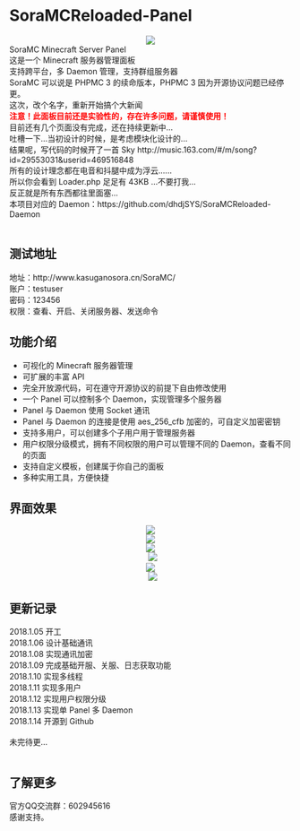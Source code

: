 # SoraMCReloaded-Panel
<center>
   <img src="http://ww4.sinaimg.cn/large/0060lm7Tly1fnfh8tr8txj30wl0rs7t8.jpg">
</center>
SoraMC Minecraft Server Panel<br>
这是一个 Minecraft 服务器管理面板<br>
支持跨平台，多 Daemon 管理，支持群组服务器<br>
SoraMC 可以说是 PHPMC 3 的续命版本，PHPMC 3 因为开源协议问题已经停更。<br>
这次，改个名字，重新开始搞个大新闻<br>
<b style="color:#FF0000">注意！此面板目前还是实验性的，存在许多问题，请谨慎使用！</b><br>
目前还有几个页面没有完成，还在持续更新中...<br>
吐槽一下...当初设计的时候，是考虑模块化设计的...<br>
结果呢，写代码的时候开了一首 Sky http://music.163.com/#/m/song?id=29553031&userid=469516848<br>
所有的设计理念都在电音和抖腿中成为浮云......<br>
所以你会看到 Loader.php 足足有 43KB ...不要打我...<br>
反正就是所有东西都往里面塞...<br>
本项目对应的 Daemon：https://github.com/dhdjSYS/SoraMCReloaded-Daemon<br>
<br>
<h2>测试地址</h2>
地址：http://www.kasuganosora.cn/SoraMC/<br>
账户：testuser<br>
密码：123456<br>
权限：查看、开启、关闭服务器、发送命令<br>
<h2>功能介绍</h2>
<ul>
  <li>可视化的 Minecraft 服务器管理</li>
  <li>可扩展的丰富 API</li>
  <li>完全开放源代码，可在遵守开源协议的前提下自由修改使用</li>
  <li>一个 Panel 可以控制多个 Daemon，实现管理多个服务器</li>
  <li>Panel 与 Daemon 使用 Socket 通讯</li>
  <li>Panel 与 Daemon 的连接是使用 aes_256_cfb 加密的，可自定义加密密钥</li>
  <li>支持多用户，可以创建多个子用户用于管理服务器</li>
  <li>用户权限分级模式，拥有不同权限的用户可以管理不同的 Daemon，查看不同的页面</li>
  <li>支持自定义模板，创建属于你自己的面板</li>
  <li>多种实用工具，方便快捷</li>
</ul>
<h2>界面效果</h2>
<center>
   <img src="http://ww1.sinaimg.cn/large/0060lm7Tly1fnfhw8iv9lj311y0hyjs7.jpg"><br>
   <img src="http://ww3.sinaimg.cn/large/0060lm7Tly1fnfhw8jfd0j311y0hydgr.jpg"><br>
   <img src="http://ww2.sinaimg.cn/large/0060lm7Tly1fnfhw8jkomj311y0hw75t.jpg"><br>
   <img src="http://ww1.sinaimg.cn/large/0060lm7Tly1fnfhw8j21hj311y0hyab1.jpg"><br>
   <img src="http://ww2.sinaimg.cn/large/0060lm7Tly1fnfhw8jsg2j311y0hy3zq.jpg"><br>
   <img src="http://ww1.sinaimg.cn/large/0060lm7Tly1fnfhw8kt0pj311y0hxt9o.jpg"><br>
</center>
<h2>更新记录</h2>
2018.1.05 开工<br>
2018.1.06 设计基础通讯<br>
2018.1.08 实现通讯加密<br>
2018.1.09 完成基础开服、关服、日志获取功能<br>
2018.1.10 实现多线程<br>
2018.1.11 实现多用户<br>
2018.1.12 实现用户权限分级<br>
2018.1.13 实现单 Panel 多 Daemon<br>
2018.1.14 开源到 Github<br>
<br>
未完待更...<br>
<br>
<h2>了解更多</h2>
官方QQ交流群：602945616<br>
感谢支持。
